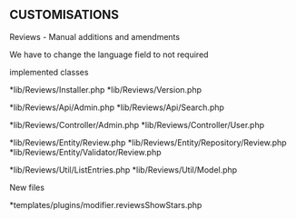 

CUSTOMISATIONS
--------------


Reviews - Manual additions and amendments

We have to change the language field to not required


implemented classes

*lib/Reviews/Installer.php
*lib/Reviews/Version.php

*lib/Reviews/Api/Admin.php
*lib/Reviews/Api/Search.php

*lib/Reviews/Controller/Admin.php
*lib/Reviews/Controller/User.php

*lib/Reviews/Entity/Review.php
*lib/Reviews/Entity/Repository/Review.php
*lib/Reviews/Entity/Validator/Review.php

*lib/Reviews/Util/ListEntries.php
*lib/Reviews/Util/Model.php


New files

*templates/plugins/modifier.reviewsShowStars.php